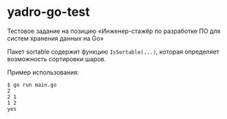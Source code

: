 # yadro-go-test
Тестовое задание на позицию «Инженер-стажёр по разработке ПО для систем хранения данных на Go»


Пакет sortable содержит функцию `IsSortable(...)`, которая определяет возможность сортировки шаров.


Пример использования:
```
$ go run main.go
2
2 1
1 2
yes
```